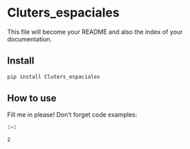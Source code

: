 # Cluters_espaciales


<!-- WARNING: THIS FILE WAS AUTOGENERATED! DO NOT EDIT! -->

This file will become your README and also the index of your
documentation.

## Install

``` sh
pip install Cluters_espaciales
```

## How to use

Fill me in please! Don’t forget code examples:

``` python
1+1
```

    2
